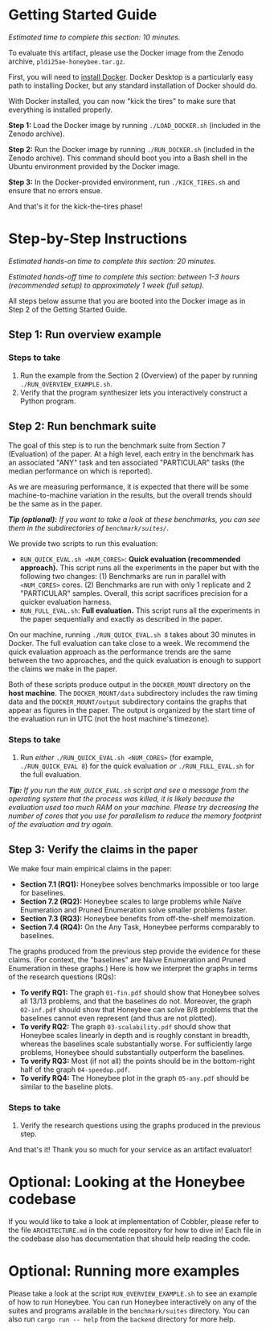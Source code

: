 # Getting Started Guide

_Estimated time to complete this section: 10 minutes._

To evaluate this artifact, please use the Docker image from the Zenodo archive, `pldi25ae-honeybee.tar.gz`.

First, you will need to [install Docker](https://docs.docker.com/get-started/get-docker/). Docker Desktop is a particularly easy path to installing Docker, but any standard installation of Docker should do.

With Docker installed, you can now "kick the tires" to make sure that everything is installed properly.

**Step 1:** Load the Docker image by running `./LOAD_DOCKER.sh` (included in the Zenodo archive).

**Step 2:** Run the Docker image by running `./RUN_DOCKER.sh` (included in the Zenodo archive). This command should boot you into a Bash shell in the Ubuntu environment provided by the Docker image.

**Step 3:** In the Docker-provided environment, run `./KICK_TIRES.sh` and ensure that no errors ensue.

And that's it for the kick-the-tires phase!

# Step-by-Step Instructions

_Estimated hands-on time to complete this section: 20 minutes._

_Estimated hands-off time to complete this section: between 1-3 hours (recommended setup) to approximately 1 week (full setup)._

All steps below assume that you are booted into the Docker image as in Step 2 of the Getting Started Guide.

## Step 1: Run overview example

### Steps to take

1. Run the example from the Section 2 (Overview) of the paper by running `./RUN_OVERVIEW_EXAMPLE.sh`.
2. Verify that the program synthesizer lets you interactively construct a Python program.

## Step 2: Run benchmark suite

The goal of this step is to run the benchmark suite from Section 7 (Evaluation) of the paper. At a high level, each entry in the benchmark has an associated "ANY" task and ten associated "PARTICULAR" tasks (the median performance on which is reported).

As we are measuring performance, it is expected that there will be some machine-to-machine variation in the results, but the overall trends should be the same as in the paper.

_**Tip (optional):** If you want to take a look at these benchmarks, you can see them in the subdirectories of `benchmark/suites/`._

We provide two scripts to run this evaluation:

- `RUN_QUICK_EVAL.sh <NUM_CORES>`: **Quick evaluation (recommended approach).** This script runs all the experiments in the paper but with the following two changes: (1) Benchmarks are run in parallel with `<NUM_CORES>` cores. (2) Benchmarks are run with only 1 replicate and 2 "PARTICULAR" samples. Overall, this script sacrifices precision for a quicker evaluation harness.
- `RUN_FULL_EVAL.sh`: **Full evaluation.** This script runs all the experiments in the paper sequentially and exactly as described in the paper.

On our machine, running `./RUN_QUICK_EVAL.sh 8` takes about 30 minutes in Docker. The full evaluation can take close to a week. We recommend the quick evaluation approach as the performance trends are the same between the two approaches, and the quick evaluation is enough to support the claims we make in the paper.

Both of these scripts produce output in the `DOCKER_MOUNT` directory on the **host machine**. The `DOCKER_MOUNT/data` subdirectory includes the raw timing data and the `DOCKER_MOUNT/output` subdirectory contains the graphs that appear as figures in the paper. The output is organized by the start time of the evaluation run in UTC (not the host machine's timezone).

### Steps to take

1. Run _either_ `./RUN_QUICK_EVAL.sh <NUM_CORES>` (for example, `./RUN_QUICK_EVAL 8`) for the quick evaluation _or_ `./RUN_FULL_EVAL.sh` for the full evaluation.

_**Tip:** If you run the `RUN_QUICK_EVAL.sh` script and see a message from the operating system that the process was killed, it is likely because the evaluation used too much RAM on your machine. Please try decreasing the number of cores that you use for parallelism to reduce the memory footprint of the evaluation and try again._

## Step 3: Verify the claims in the paper

We make four main empirical claims in the paper:

* **Section 7.1 (RQ1):** Honeybee solves benchmarks impossible or too large for baselines.
* **Section 7.2 (RQ2):** Honeybee scales to large problems while Naïve Enumeration and
Pruned Enumeration solve smaller problems faster.
* **Section 7.3 (RQ3):** Honeybee benefits from off-the-shelf memoization.
* **Section 7.4 (RQ4):** On the Any Task, Honeybee performs comparably to baselines.

The graphs produced from the previous step provide the evidence for these claims. (For context, the "baselines" are Naïve Enumeration and Pruned Enumeration in these graphs.) Here is how we interpret the graphs in terms of the research questions (RQs):

* **To verify RQ1:** The graph `01-fin.pdf` should show that Honeybee solves all 13/13 problems, and that the baselines do not. Moreover, the graph `02-inf.pdf` should show that Honeybee can solve 8/8 problems that the baselines cannot even represent (and thus are not plotted).
* **To verify RQ2:** The graph `03-scalability.pdf` should show that Honeybee scales linearly in depth and is roughly constant in breadth, whereas the baselines scale substantially worse. For sufficiently large problems, Honeybee should substantially outperform the baselines.
* **To verify RQ3:** Most (if not all) the points should be in the bottom-right half of the graph `04-speedup.pdf`.
* **To verify RQ4:** The Honeybee plot in the graph `05-any.pdf` should be similar to the baseline plots.

### Steps to take

1. Verify the research questions using the graphs produced in the previous step.

And that's it! Thank you so much for your service as an artifact evaluator!

# Optional: Looking at the Honeybee codebase

If you would like to take a look at implementation of Cobbler, please refer to the file `ARCHITECTURE.md` in the code repository for how to dive in! Each file in the codebase also has documentation that should help reading the code.

# Optional: Running more examples

Please take a look at the script `RUN_OVERVIEW_EXAMPLE.sh` to see an example of how to run Honeybee. You can run Honeybee interactively on any of the suites and programs available in the `benchmark/suites` directory. You can also run `cargo run -- help` from the `backend` directory for more help.
